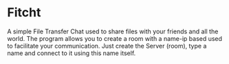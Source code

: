 Fitcht
======

A simple File Transfer Chat used to share files with your friends and all the world. The program allows you
to create a room with a name-ip based used to facilitate your communication. Just create the Server (room),
type a name and connect to it using this name itself.
